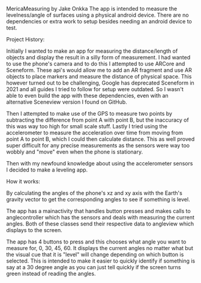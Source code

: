 MericaMeasuring by Jake Onkka
The app is intended to measure the levelness/angle of surfaces using a physical android device.
There are no dependencies or extra work to setup besides needing an android device to test.

Project History:

Initially I wanted to make an app for measuring the distance/length of objects and display the result in a silly form of measurement.
I had wanted to use the phone's camera and to do this I attempted to use ARCore and Sceneform.
These api's would allow me to add an AR fragment and use AR objects to place markers and measure the distance of physical space.
This however turned out to be challenging, Google has deprecated Sceneform in 2021 and all guides I tried to follow for setup were outdated.
So I wasn't able to even build the app with these dependencies, even with an alternative Sceneview version I found on GitHub.

Then I attempted to make use of the GPS to measure two points by subtracting the difference from point A with point B, but the inaccuracy of this was way too high for small scale stuff.
Lastly I tried using the accelerometer to measure the acceleration over time from moving from point A to point B, which I could then calculate distance.
This as well proved super difficult for any precise measurements as the sensors were way too wobbly and "move" even when the phone is stationary.

Then with my newfound knowledge about using the accelerometer sensors I decided to make a leveling app.

How it works:

By calculating the angles of the phone's xz and xy axis with the Earth's gravity vector to get the corresponding angles to see if something is level.

The app has a mainactivity that handles button presses and makes calls to anglecontroller which has the sensors and deals with measuring the current angles.
Both of these classes send their respective data to angleview which displays to the screen.

The app has 4 buttons to press and this chooses what angle you want to measure for, 0, 30, 45, 60.
It displays the current angles no matter what but the visual cue that it is "level" will change depending on which button is selected.
This is intended to make it easier to quickly identify if something is say at a 30 degree angle as you can just tell quickly if the screen turns green instead of reading the angles.